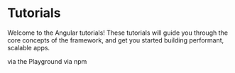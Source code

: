 # Tutorials

Welcome to the Angular tutorials! These tutorials will guide you through the core concepts of the framework, and get you started building performant, scalable apps.

<docs-card-container>
  <docs-card title="Learn Angular in your browser" link="Start coding" href="tutorials/learn-angular" imgSrc="assets/images/learn-angular-browser.svg">
    via the Playground
  </docs-card>
  <docs-card title="Build your first Angular app locally" link="Start coding" href="tutorials/first-app" imgSrc="assets/images/learn-angular-local.svg">
    via npm
  </docs-card>
</docs-card-container>
